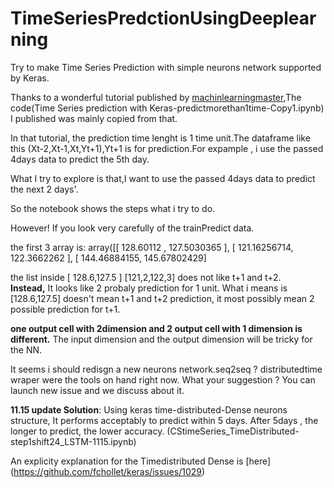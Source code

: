 # TimeSeriesPredctionUsingDeeplearning
Try to make Time Series Prediction with simple neurons network supported by Keras.

Thanks to a wonderful tutorial published by [machinlearningmaster](http://machinelearningmastery.com/time-series-prediction-with-deep-learning-in-python-with-keras/),The code(Time Series prediction with Keras-predictmorethan1time-Copy1.ipynb) I published was mainly copied from that. 

In that tutorial, the prediction time lenght is 1 time unit.The dataframe like this (Xt-2,Xt-1,Xt,Yt+1),Yt+1 is for prediction.For expample , i use the passed 4days data to predict the 5th day.

What I try to explore is that,I want to use the passed 4days data to predict the next 2 days'. 

So the notebook shows the steps what i try to do.

However! If you  look very carefully of the trainPredict data.

the first 3 array is:
array([[ 128.60112   ,  127.5030365 ],
       [ 121.16256714,  122.3662262 ],
       [ 144.46884155,  145.67802429]
       
the list inside [ 128.6,127.5 ] [121,2,122,3] does not like t+1 and t+2.  
**Instead,** It looks like 2 probaly prediction for 1 unit. 
What i means is  [128.6,127.5] doesn't mean t+1 and t+2 prediction, it most possibly mean 2 possible prediction for t+1.

**one output cell with 2dimension and 2 output cell with 1 dimension is different.**
The input dimension and the output dimension will be tricky for the NN. 

It seems i should redisgn a new neurons network.seq2seq ? distributedtime wraper were the tools on hand right now.
What your suggestion ? You can launch new issue and we discuss about it.

**11.15 update Solution**: Using keras time-distributed-Dense neurons structure, It performs acceptably to predict within 5 days. After 5days , the longer to predict, the lower accuracy. (CStimeSeries_TimeDistributed-step1shift24_LSTM-1115.ipynb)

An explicity explanation for the Timedistributed Dense is [here] (https://github.com/fchollet/keras/issues/1029)
